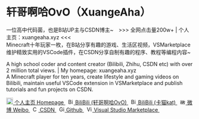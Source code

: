 <div class="intro" style="font: sans-serif;">
    <h1>轩哥啊哈OvO（XuangeAha）</h1>
    <p>
        一位高中代码菌，也是B站UP主与CSDN博主~&emsp;>>> 全网点击量200w+ | 个人主页：xuangeaha.xyz <<<<br>
        Minecraft十年玩家一枚，在B站分享有趣的游戏、生活区视频，VSMarketplace维护精致实用的VSCode插件，在CSDN分享自制有趣的程序、教程等编程内容~
    </p>
    <p>
        A high school coder and content creator (Bilibili, Zhihu, CSDN etc) with over 2 million total views. | My homepage: xuangeaha.xyz<br>
        A Minecraft player for ten years, create lifestyle and gaming videos on Bilibili, maintain useful VSCode extension in VSMarketplace and publish tutorials and fun projects on CSDN.
    </p>
        <a href="https://xuangeaha.github.io">
            <img src="https://pic1.zhimg.com/v2-034e4491e6713632f718100cc4dbd697_xl.jpg?source=32738c0c" width="18" alt="个人主页">
            个人主页 Homepage
        </a>&nbsp;
        <a href="https://space.bilibili.com/1312327974">
            <img src="https://www.bilibili.com/favicon.ico" width="15" alt="BiliBili (轩哥啊哈OvO)">
            BiliBili (轩哥啊哈OvO)
        </a>&nbsp;
        <a href="https://space.bilibili.com/1865984682">
            <img src="https://www.bilibili.com/favicon.ico" width="15" alt="BiliBili (卡猫kat)">
            BiliBili (卡猫kat)
        </a>&nbsp;
        <a href="https://weibo.com/u/6217814344">
            <img src="https://weibo.com/favicon.ico" width="15" alt="微博">
            微博 Weibo
        </a>&nbsp;
        <!--
        <a href="https://www.zhihu.com/people/xuangeaha">
            <img src="https://www.zhihu.com/favicon.ico" width="15" alt="知乎">
            知乎 Zhihu
        </a>&nbsp;
        -->
        <a href="https://blog.csdn.net/Xuange_Aha">
            <img src="https://blog.csdn.net/favicon.ico" width="15" alt="CSDN">
            CSDN
        </a>&nbsp;
        <a href="https://github.com/Xuangeaha">
            <img src="https://github.com/favicon.ico" width="15" alt="Github">
            Github
        </a>&nbsp;
        <!--
        <a href="https://gitee.com/xuangeaha">
            <img src="https://gitee.com/favicon.ico" width="15" alt="Gitee">
            Gitee
        </a>&nbsp; 
        -->
        <a href="https://marketplace.visualstudio.com/publishers/XuangeAha">
            <img src="https://marketplace.visualstudio.com/favicon.ico" width="15" alt="Visual Studio Marketplace">
            Visual Studio Marketplace
        </a>&nbsp;
</div>
